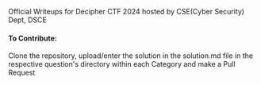 Official Writeups for Decipher CTF 2024 hosted by CSE(Cyber Security) Dept, DSCE

#### To Contribute:

Clone the repository, upload/enter the solution in the solution.md file in the respective question's directory within each Category and make a Pull Request
